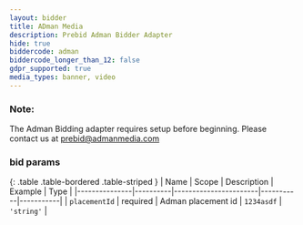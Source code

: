 ```yaml
---
layout: bidder
title: ADman Media
description: Prebid Adman Bidder Adapter
hide: true
biddercode: adman
biddercode_longer_than_12: false
gdpr_supported: true
media_types: banner, video
---
```


### Note:

The Adman Bidding adapter requires setup before beginning. Please contact us at prebid@admanmedia.com

### bid params

{: .table .table-bordered .table-striped }
| Name          | Scope    | Description           | Example   | Type      |
|---------------|----------|-----------------------|-----------|-----------|
| `placementId`      | required | Adman placement id         | `1234asdf`    | `'string'` |

